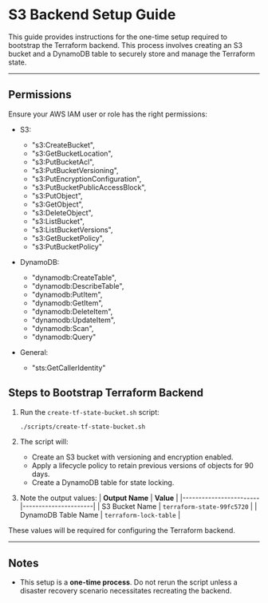 # S3 Backend Setup Guide

This guide provides instructions for the one-time setup required to bootstrap the Terraform backend. This process involves creating an S3 bucket and a DynamoDB table to securely store and manage the Terraform state.

---

## Permissions

Ensure your AWS IAM user or role has the right permissions:
- S3:
    - "s3:CreateBucket",
    - "s3:GetBucketLocation",
    - "s3:PutBucketAcl",
    - "s3:PutBucketVersioning",
    - "s3:PutEncryptionConfiguration",
    - "s3:PutBucketPublicAccessBlock",
    - "s3:PutObject",
    - "s3:GetObject",
    - "s3:DeleteObject",
    - "s3:ListBucket",
    - "s3:ListBucketVersions",
    - "s3:GetBucketPolicy",
    - "s3:PutBucketPolicy"

- DynamoDB:
    - "dynamodb:CreateTable",
    - "dynamodb:DescribeTable",
    - "dynamodb:PutItem",
    - "dynamodb:GetItem",
    - "dynamodb:DeleteItem",
    - "dynamodb:UpdateItem",
    - "dynamodb:Scan",
    - "dynamodb:Query"

- General: 
    - "sts:GetCallerIdentity"


## Steps to Bootstrap Terraform Backend

1. Run the `create-tf-state-bucket.sh` script:
    ```bash
    ./scripts/create-tf-state-bucket.sh
    ```

2. The script will:
    - Create an S3 bucket with versioning and encryption enabled.
    - Apply a lifecycle policy to retain previous versions of objects for 90 days.
    - Create a DynamoDB table for state locking.

3. Note the output values:
    | **Output Name**       | **Value**            |
    |------------------------|----------------------|
    | S3 Bucket Name         | `terraform-state-99fc5720`  |
    | DynamoDB Table Name    | `terraform-lock-table` |

These values will be required for configuring the Terraform backend.

---

## Notes

- This setup is a **one-time process**. Do not rerun the script unless a disaster recovery scenario necessitates recreating the backend.
